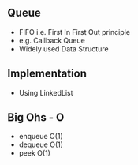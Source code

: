 ## Queue

- FIFO i.e. First In First Out principle
- e.g. Callback Queue
- Widely used Data Structure

## Implementation

- Using LinkedList

## Big Ohs - O

- enqueue O(1)
- dequeue O(1)
- peek O(1)
